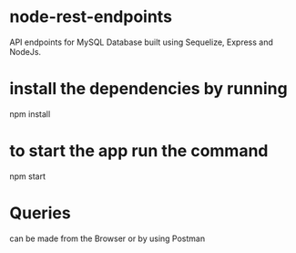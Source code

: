 # node-rest-endpoints
API endpoints for MySQL Database built using Sequelize, Express and NodeJs.

# install the dependencies by running 
npm install

# to start the app run the command 
npm start

# Queries 
can be made from the Browser or by using Postman 
